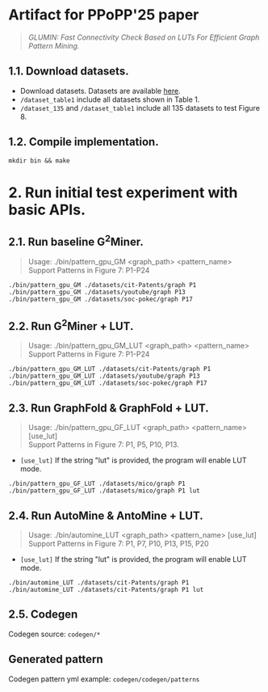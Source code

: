 
# Artifact for PPoPP'25 paper 
> *GLUMIN: Fast Connectivity Check Based on LUTs For Efficient Graph Pattern Mining.* 

## 1.1. Download datasets.

+ Download datasets.
Datasets are available [here](https://drive.google.com/drive/folders/1ZV5oeyJfCV922bwwKoWfe6SLwIoiaNOG?usp=sharing).  
+ `/dataset_table1` include all datasets shown in Table 1.
+ `/dataset_135` and `/dataset_table1` include all 135 datasets to test Figure 8.  


## 1.2. Compile implementation.
```
mkdir bin && make
```

# 2. Run initial test experiment with basic APIs.
## 2.1. Run baseline G<sup>2</sup>Miner.
>Usage: ./bin/pattern_gpu_GM <graph_path> <pattern_name>  
>Support Patterns in Figure 7: P1-P24

```
./bin/pattern_gpu_GM ./datasets/cit-Patents/graph P1
./bin/pattern_gpu_GM ./datasets/youtube/graph P13
./bin/pattern_gpu_GM ./datasets/soc-pokec/graph P17
```

## 2.2. Run G<sup>2</sup>Miner + LUT.
>Usage: ./bin/pattern_gpu_GM_LUT <graph_path> <pattern_name>  
>Support Patterns in Figure 7: P1-P24

```
./bin/pattern_gpu_GM_LUT ./datasets/cit-Patents/graph P1
./bin/pattern_gpu_GM_LUT ./datasets/youtube/graph P13
./bin/pattern_gpu_GM_LUT ./datasets/soc-pokec/graph P17
```

## 2.3. Run GraphFold & GraphFold + LUT.
>Usage: ./bin/pattern_gpu_GF_LUT <graph_path> <pattern_name> [use_lut]  
>Support Patterns in Figure 7: P1, P5, P10, P13.  
+ `[use_lut]` If the string "lut" is provided, the program will enable LUT mode.

```
./bin/pattern_gpu_GF_LUT ./datasets/mico/graph P1
./bin/pattern_gpu_GF_LUT ./datasets/mico/graph P1 lut
```


## 2.4. Run AutoMine & AntoMine + LUT.
>Usage: ./bin/automine_LUT <graph_path> <pattern_name> [use_lut]  
>Support Patterns in Figure 7: P1, P7, P10, P13, P15, P20  
+ `[use_lut]` If the string "lut" is provided, the program will enable LUT mode.

```
./bin/automine_LUT ./datasets/cit-Patents/graph P1
./bin/automine_LUT ./datasets/cit-Patents/graph P1 lut
```

## 2.5. Codegen

Codegen source: `codegen/*`

## Generated pattern
Codegen pattern yml example: `codegen/codegen/patterns`

<!-- # 3. Run GLumin in docker.
## 3.1 Launch the GLumin docker
```
cd docker 
./build.sh
```

## 3.2 Launch the GLumin docker and recompile, 
+ The compiled exectuable will be located under `GPM-artifact/`.
```
cd docker 
./launch.sh
cd GPM-artifact && mkdir bin && make
``` -->
